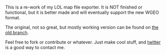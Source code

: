 This is a re-work of my LOL map file exporter. It is NOT finished or functional, but it is better made and will eventually support the new WGEO format.

The original, not so great, but mostly working version can be found on [the old branch](https://github.com/eekysam/LeagueLevel/tree/old).

Feel free to fork or contribute or whatever. Just make cool stuff, and [twitter](https://twitter.com/eekysam) is a good way to contact me.